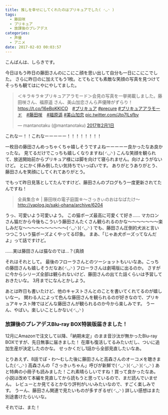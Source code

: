 ```yaml
---
title: 推しを幸せにしてくれたのはプリキュアでした( ◜◡◝ )
tags:
  - 藤田咲
  - プリキュア
  - 放課後のプレアデス
categories:
  - 声優
  - アニメ
date: 2017-02-03 00:03:57
---
```


こんばんは、しらきです。

今日はもう昨日の藤田さんのにこにこ顔を思い出して自分も一日にこにこでした。
さらに昨日のに加えてもう1枚。とてもとても素敵な笑顔の写真を見つけてそっちも観てはにやにやしてました。

<blockquote class="twitter-tweet" data-lang="ja"><p lang="ja" dir="ltr">＜キラキラ☆プリキュアアラモード＞会見の写真を一挙掲載しました。藤田咲さん、福原遥 さん、美山加恋さんら声優陣がずらり！ <a href="https://t.co/16eBoKKlCO">https://t.co/16eBoKKlCO</a>　<a href="https://twitter.com/hashtag/%E3%83%97%E3%83%AA%E3%82%AD%E3%83%A5%E3%82%A2?src=hash">#プリキュア</a> <a href="https://twitter.com/hashtag/precure?src=hash">#precure</a> <a href="https://twitter.com/hashtag/%E3%83%97%E3%83%AA%E3%82%AD%E3%83%A5%E3%82%A2%E3%82%A2%E3%83%A9%E3%83%A2%E3%83%BC%E3%83%89?src=hash">#プリキュアアラモード</a>　<a href="https://twitter.com/hashtag/%E8%97%A4%E7%94%B0%E5%92%B2?src=hash">#藤田咲</a>　<a href="https://twitter.com/hashtag/%E7%A6%8F%E5%8E%9F%E9%81%A5?src=hash">#福原遥</a> <a href="https://twitter.com/hashtag/%E7%BE%8E%E5%B1%B1%E5%8A%A0%E6%81%8B?src=hash">#美山加恋</a> <a href="https://t.co/Jtp7lLsfby">pic.twitter.com/Jtp7lLsfby</a></p>&mdash; mantanotaku (@mantanotaku) <a href="https://twitter.com/mantanotaku/status/826781742434357249">2017年2月1日</a></blockquote>
<script async src="//platform.twitter.com/widgets.js" charset="utf-8"></script>

これなー！！これなーーーーー！！！！！！！！

一枚目の藤田さんめっちゃくちゃ嬉しそうですよねーーーーー良かったなあ良かったな。
見てるだけでこっちも嬉しくなりますね( ◜◡◝ )
こんな笑顔を観られて、放送開始前からプリキュア様には脚を向けて寝られません。向けようがないけど。
とにかく拝み倒したい気持ちでいっぱいです。
ありがとうありがとう、藤田さんを笑顔にしてくれてありがとう。

でもって昨日見落としてたんですけど、藤田さんのブログもう一度更新されてたんですね！

> 全員集合☆ | 藤田咲の電子庭園☆～さっきぃのおはなばたけ～
> http://yaplog.jp/saki-ohana/archive/6204

うっ、可愛いよう可愛いよう。
この猫ポーズ最高に可愛くて好き……
マカロンさん猫だから今後もこういう藤田さんたくさん観られるのかな～～～～～～～楽しみだな～～～～～～～～～～( ◜◡◝ )( ◜◡◝ )
でも、藤田さん圧倒的犬派と言いつつこういう猫ポーズよくやってる印象。
まあ、「じゃあ犬ポーズってなんだよ」って話ですけど。

……実は藤田さんは猫なのでは…？(真顔

それはそれとして。
最後のフローラさんとのツーショットもいいなあ。こっちの藤田さんも嬉しそうだなあ( ◜◡◝ )
フローラさんは劇場版に出るのか。
さすがに今からシリーズ全部は観られないけど、藤田さんの出てた話くらいは予習しておきたいな。
3月までになんとかしよう。

あとは昨日も書いたけど、他のキャストさんとのことを書いてくれてるのが嬉しいなー。
関わる人によって色んな藤田さんを観られるのが好きなので、プリキュアキャスト陣ではどんな藤田さんが観られるのか今から楽しみです。
うーん、やばい。楽しいことしかない( ◜◡◝ )

### 放課後のプレアデスBlu-ray BOX特装版届きました！

12月にAmazonで注文して以降、「納期未定」のまま音沙汰が無かったBlu-ray BOXですが、先日無事に届きました！
在庫も復活してるみたいだし、ついに追加生産が決定したのかな。
せっかくだし1話から全部見直したいなあ。

とりあえず、8話でぽ・わ～むした後に藤田さんと高森さんのオーコメを聴きました( ◜◡◝ )
高森さんの「さっきぃちゃん」呼びが新鮮で( ◜◡◝ )( ◜◡◝ )( ◜◡◝ )
あと特典の小冊子も読みました！これ素晴らしいですね！買って良かったなあ。
小説は改めて本編を見直してから読もうと思っているので、まだ読んでいません。
レビューとか見てるとかなり評判がいいみたいなので、すごく楽しみです。
うーん、藤田さん関連で見たいものが多すぎるぜ( ◜◡◝ )
詳しい感想はまた別途書けたらいいな。

それでは、また！
